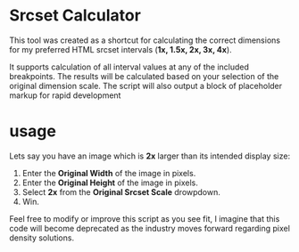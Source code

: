 # Srcset Calculator
This tool was created as a shortcut for calculating the correct dimensions for my preferred HTML srcset intervals (**1x, 1.5x, 2x, 3x, 4x**). 

It supports calculation of all interval values at any of the included breakpoints. The results will be calculated based on your selection of the original dimension scale. The script will also output a block of placeholder markup for rapid development

# usage
Lets say you have an image which is **2x** larger than its intended display size:

1. Enter the **Original Width** of the image in pixels.
2. Enter the **Original Height** of the image in pixels.
3. Select **2x** from the **Original Srcset Scale** drowpdown.
4. Win.

Feel free to modify or improve this script as you see fit, I imagine that this code will become deprecated as the industry moves forward regarding pixel density solutions.